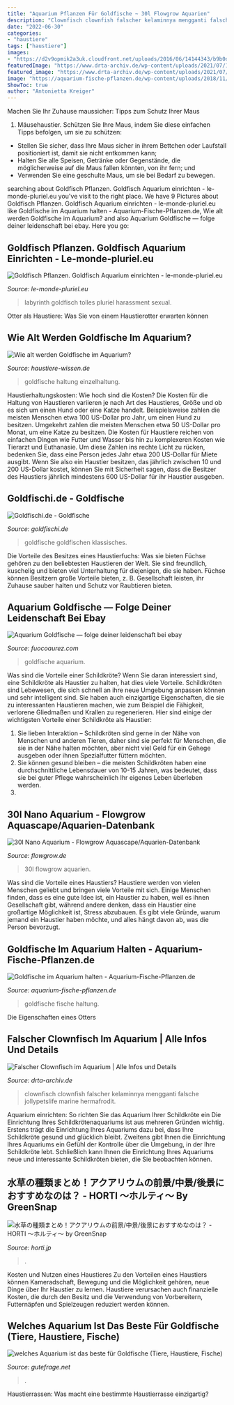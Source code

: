 ```yaml
---
title: "Aquarium Pflanzen Für Goldfische ~ 30l Flowgrow Aquarien"
description: "Clownfisch clownfish falscher kelaminnya mengganti falsche jollypetslife marine hermafrodit"
date: "2022-06-30"
categories:
- "haustiere"
tags: ["haustiere"]
images:
- "https://d2v9opmik2a3uk.cloudfront.net/uploads/2016/06/14144343/b9b0d798a5902e38e9dced6d24287ef8_1465915423.jpg"
featuredImage: "https://www.drta-archiv.de/wp-content/uploads/2021/07/1280px-Falsche_Clownfisch_Amphiprion_ocellaris1.jpg"
featured_image: "https://www.drta-archiv.de/wp-content/uploads/2021/07/1280px-Falsche_Clownfisch_Amphiprion_ocellaris1.jpg"
image: "https://aquarium-fische-pflanzen.de/wp-content/uploads/2018/11/goldfische-mit-pflanzen-im-aquarium.jpg"
ShowToc: true
author: "Antonietta Kreiger"
---
```



Machen Sie Ihr Zuhause maussicher: Tipps zum Schutz Ihrer Maus
1. Mäusehaustier. Schützen Sie Ihre Maus, indem Sie diese einfachen Tipps befolgen, um sie zu schützen:
- Stellen Sie sicher, dass Ihre Maus sicher in ihrem Bettchen oder Laufstall positioniert ist, damit sie nicht entkommen kann;
- Halten Sie alle Speisen, Getränke oder Gegenstände, die möglicherweise auf die Maus fallen könnten, von ihr fern; und
- Verwenden Sie eine geschulte Maus, um sie bei Bedarf zu bewegen.

	

		
searching about Goldfisch Pflanzen. Goldfisch Aquarium einrichten - le-monde-pluriel.eu you've visit to the right place. We have 9 Pictures about Goldfisch Pflanzen. Goldfisch Aquarium einrichten - le-monde-pluriel.eu like Goldfische im Aquarium halten - Aquarium-Fische-Pflanzen.de, Wie alt werden Goldfische im Aquarium? and also Aquarium Goldfische — folge deiner leidenschaft bei ebay. Here you go:
		
    
## Goldfisch Pflanzen. Goldfisch Aquarium Einrichten - Le-monde-pluriel.eu

<img loading=lazy src="http://le-monde-pluriel.eu/pics/goldfisch-pflanzen-4.jpg" onerror="this.onerror=null;this.src='https://tse3.mm.bing.net/th?id=OIP.g7fP_UphOKRz7lHoRie3IgHaFS&amp;pid=15.1';" alt="Goldfisch Pflanzen. Goldfisch Aquarium einrichten - le-monde-pluriel.eu">

_Source: le-monde-pluriel.eu_

>labyrinth goldfisch tolles pluriel harassment sexual. 

	

Otter als Haustiere: Was Sie von einem Haustierotter erwarten können

    
## Wie Alt Werden Goldfische Im Aquarium?

<img loading=lazy src="https://www.haustiere-wissen.de/images/pics/aquarium-fuer-goldfische-einrichten_c145.jpg" onerror="this.onerror=null;this.src='https://tse1.mm.bing.net/th?id=OIP.DBdi1yNfYahjOt_OZkDpgAAAAA&amp;pid=15.1';" alt="Wie alt werden Goldfische im Aquarium?">

_Source: haustiere-wissen.de_

>goldfische haltung einzelhaltung. 

	

Haustierhaltungskosten: Wie hoch sind die Kosten?
Die Kosten für die Haltung von Haustieren variieren je nach Art des Haustieres, Größe und ob es sich um einen Hund oder eine Katze handelt. Beispielsweise zahlen die meisten Menschen etwa 100 US-Dollar pro Jahr, um einen Hund zu besitzen. Umgekehrt zahlen die meisten Menschen etwa 50 US-Dollar pro Monat, um eine Katze zu besitzen. Die Kosten für Haustiere reichen von einfachen Dingen wie Futter und Wasser bis hin zu komplexeren Kosten wie Tierarzt und Euthanasie. Um diese Zahlen ins rechte Licht zu rücken, bedenken Sie, dass eine Person jedes Jahr etwa 200 US-Dollar für Miete ausgibt. Wenn Sie also ein Haustier besitzen, das jährlich zwischen 10 und 200 US-Dollar kostet, können Sie mit Sicherheit sagen, dass die Besitzer des Haustiers jährlich mindestens 600 US-Dollar für ihr Haustier ausgeben.

    
## Goldfischi.de - Goldfische

<img loading=lazy src="http://www.goldfischi.de/aq.jpg" onerror="this.onerror=null;this.src='https://tse4.mm.bing.net/th?id=OIP.lFXwe9uJ1W11CJzkWmg33gAAAA&amp;pid=15.1';" alt="Goldfischi.de - Goldfische">

_Source: goldfischi.de_

>goldfische goldfischen klassisches. 

	

Die Vorteile des Besitzes eines Haustierfuchs: Was sie bieten
Füchse gehören zu den beliebtesten Haustieren der Welt. Sie sind freundlich, kuschelig und bieten viel Unterhaltung für diejenigen, die sie haben. Füchse können Besitzern große Vorteile bieten, z. B. Gesellschaft leisten, ihr Zuhause sauber halten und Schutz vor Raubtieren bieten.

    
## Aquarium Goldfische — Folge Deiner Leidenschaft Bei Ebay

<img loading=lazy src="https://fuocoaurez.com/mig/8I7SLnCR_DAcj4Vz00doiAHaE8.jpg" onerror="this.onerror=null;this.src='https://tse1.mm.bing.net/th?id=OIP.dLfhUbSaWB2feoG4srvWoQAAAA&amp;pid=15.1';" alt="Aquarium Goldfische — folge deiner leidenschaft bei ebay">

_Source: fuocoaurez.com_

>goldfische aquarium. 

	

Was sind die Vorteile einer Schildkröte?
Wenn Sie daran interessiert sind, eine Schildkröte als Haustier zu halten, hat dies viele Vorteile. Schildkröten sind Lebewesen, die sich schnell an ihre neue Umgebung anpassen können und sehr intelligent sind. Sie haben auch einzigartige Eigenschaften, die sie zu interessanten Haustieren machen, wie zum Beispiel die Fähigkeit, verlorene Gliedmaßen und Krallen zu regenerieren. Hier sind einige der wichtigsten Vorteile einer Schildkröte als Haustier:
1. Sie lieben Interaktion – Schildkröten sind gerne in der Nähe von Menschen und anderen Tieren, daher sind sie perfekt für Menschen, die sie in der Nähe halten möchten, aber nicht viel Geld für ein Gehege ausgeben oder ihnen Spezialfutter füttern möchten.
2. Sie können gesund bleiben – die meisten Schildkröten haben eine durchschnittliche Lebensdauer von 10-15 Jahren, was bedeutet, dass sie bei guter Pflege wahrscheinlich Ihr eigenes Leben überleben werden.
3.

    
## 30l Nano Aquarium - Flowgrow Aquascape/Aquarien-Datenbank

<img loading=lazy src="https://www.flowgrow.de/db/images/aquarien/detail/30l-nano-aquarium-563ba3bfbaca4.jpg" onerror="this.onerror=null;this.src='https://tse4.mm.bing.net/th?id=OIP.oNz__u9lY_qntOdfHtZ2EQHaH_&amp;pid=15.1';" alt="30l Nano Aquarium - Flowgrow Aquascape/Aquarien-Datenbank">

_Source: flowgrow.de_

>30l flowgrow aquarien. 

	

Was sind die Vorteile eines Haustiers?
Haustiere werden von vielen Menschen geliebt und bringen viele Vorteile mit sich. Einige Menschen finden, dass es eine gute Idee ist, ein Haustier zu haben, weil es ihnen Gesellschaft gibt, während andere denken, dass ein Haustier eine großartige Möglichkeit ist, Stress abzubauen. Es gibt viele Gründe, warum jemand ein Haustier haben möchte, und alles hängt davon ab, was die Person bevorzugt.

    
## Goldfische Im Aquarium Halten - Aquarium-Fische-Pflanzen.de

<img loading=lazy src="https://aquarium-fische-pflanzen.de/wp-content/uploads/2018/11/goldfische-mit-pflanzen-im-aquarium.jpg" onerror="this.onerror=null;this.src='https://tse3.mm.bing.net/th?id=OIP.fieUtBoI0YoD7piO3P-ucwHaEi&amp;pid=15.1';" alt="Goldfische im Aquarium halten - Aquarium-Fische-Pflanzen.de">

_Source: aquarium-fische-pflanzen.de_

>goldfische fische haltung. 

	

Die Eigenschaften eines Otters

    
## Falscher Clownfisch Im Aquarium | Alle Infos Und Details

<img loading=lazy src="https://www.drta-archiv.de/wp-content/uploads/2021/07/1280px-Falsche_Clownfisch_Amphiprion_ocellaris1.jpg" onerror="this.onerror=null;this.src='https://tse3.mm.bing.net/th?id=OIP.HUW1KZQOVHJoe6o8uzSqFwHaE7&amp;pid=15.1';" alt="Falscher Clownfisch im Aquarium | Alle Infos und Details">

_Source: drta-archiv.de_

>clownfisch clownfish falscher kelaminnya mengganti falsche jollypetslife marine hermafrodit. 

	

Aquarium einrichten: So richten Sie das Aquarium Ihrer Schildkröte ein
Die Einrichtung Ihres Schildkrötenaquariums ist aus mehreren Gründen wichtig. Erstens trägt die Einrichtung Ihres Aquariums dazu bei, dass Ihre Schildkröte gesund und glücklich bleibt. Zweitens gibt Ihnen die Einrichtung Ihres Aquariums ein Gefühl der Kontrolle über die Umgebung, in der Ihre Schildkröte lebt. Schließlich kann Ihnen die Einrichtung Ihres Aquariums neue und interessante Schildkröten bieten, die Sie beobachten können.

    
## 水草の種類まとめ！アクアリウムの前景/中景/後景におすすめなのは？ - HORTI 〜ホルティ〜 By GreenSnap

<img loading=lazy src="https://d2v9opmik2a3uk.cloudfront.net/uploads/2016/06/14144343/b9b0d798a5902e38e9dced6d24287ef8_1465915423.jpg" onerror="this.onerror=null;this.src='https://tse1.mm.bing.net/th?id=OIP.HZBwPeTEkZfIv5DiJjwTngHaC2&amp;pid=15.1';" alt="水草の種類まとめ！アクアリウムの前景/中景/後景におすすめなのは？ - HORTI 〜ホルティ〜 by GreenSnap">

_Source: horti.jp_

>. 

	

Kosten und Nutzen eines Haustieres
Zu den Vorteilen eines Haustiers können Kameradschaft, Bewegung und die Möglichkeit gehören, neue Dinge über Ihr Haustier zu lernen. Haustiere verursachen auch finanzielle Kosten, die durch den Besitz und die Verwendung von Vorbereitern, Futternäpfen und Spielzeugen reduziert werden können.

    
## Welches Aquarium Ist Das Beste Für Goldfische (Tiere, Haustiere, Fische)

<img loading=lazy src="https://images.gutefrage.net/media/fragen/bilder/welches-aquarium-ist-das-beste-fuer-goldfische/2_original.jpg?v=1262883782000" onerror="this.onerror=null;this.src='https://tse4.mm.bing.net/th?id=OIP.sNwLG6f64dV_842mMBhyOAHaF7&amp;pid=15.1';" alt="welches Aquarium ist das beste für Goldfische (Tiere, Haustiere, Fische)">

_Source: gutefrage.net_

>. 

	

Haustierrassen: Was macht eine bestimmte Haustierrasse einzigartig?

